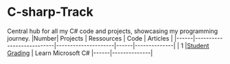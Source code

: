 # C-sharp-Track
Central hub for all my C# code and projects, showcasing my programming journey.
|Number|          Projects         |       Ressources    | Code |   Articles   |
|------|---------------------------|---------------------|------|--------------|
| 1    |[Student Grading](https://github.com/gmka98/C-sharp-Track/tree/main/C%23/Student%20Grading)       | Learn Microsoft C#  |------|--------------|
